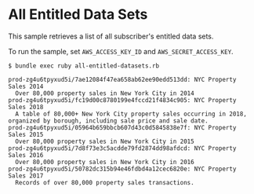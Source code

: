 # All Entitled Data Sets

This sample retrieves a list of all subscriber's entitled data sets.

To run the sample, set `AWS_ACCESS_KEY_ID` and `AWS_SECRET_ACCESS_KEY`.

```
$ bundle exec ruby all-entitled-datasets.rb

prod-zg4u6tpyxud5i/7ae12084f47ea658ab62ee90edd513dd: NYC Property Sales 2014
  Over 80,000 property sales in New York City in 2014
prod-zg4u6tpyxud5i/fc19d00c8780199e4fccd21f4834c905: NYC Property Sales 2018
  A table of 80,000+ New York City property sales occurring in 2018, organized by borough, including sale price and sale date. 
prod-zg4u6tpyxud5i/05964b659bbcb607d43c0d5845838e7f: NYC Property Sales 2015
  Over 80,000 property sales in New York City in 2015
prod-zg4u6tpyxud5i/7d8f73e3c5acdde79fd2874dd98afdcd: NYC Property Sales 2016
  Over 80,000 property sales in New York City in 2016
prod-zg4u6tpyxud5i/50782dc315b94e46fdbd4a12cec6820e: NYC Property Sales 2017
  Records of over 80,000 property sales transactions.
```
